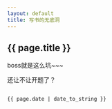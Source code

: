 ```yaml
---
layout: default
title: 写书的无底洞
---
```


## {{ page.title }}  

boss就是这么坑~~~   

还让不让开题了？  

~~~~(>_<)~~~~ 

{{ page.date | date_to_string }}